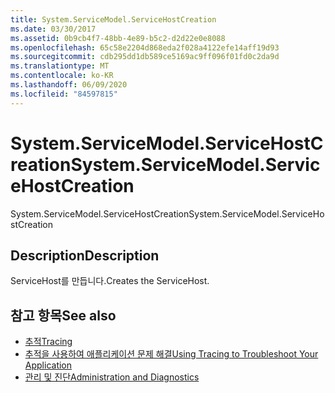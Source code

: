 ```yaml
---
title: System.ServiceModel.ServiceHostCreation
ms.date: 03/30/2017
ms.assetid: 0b9cb4f7-48bb-4e89-b5c2-d2d22e0e8088
ms.openlocfilehash: 65c58e2204d868eda2f028a4122efe14aff19d93
ms.sourcegitcommit: cdb295dd1db589ce5169ac9ff096f01fd0c2da9d
ms.translationtype: MT
ms.contentlocale: ko-KR
ms.lasthandoff: 06/09/2020
ms.locfileid: "84597815"
---
```

# <a name="systemservicemodelservicehostcreation"></a><span data-ttu-id="4e4d7-102">System.ServiceModel.ServiceHostCreation</span><span class="sxs-lookup"><span data-stu-id="4e4d7-102">System.ServiceModel.ServiceHostCreation</span></span>
<span data-ttu-id="4e4d7-103">System.ServiceModel.ServiceHostCreation</span><span class="sxs-lookup"><span data-stu-id="4e4d7-103">System.ServiceModel.ServiceHostCreation</span></span>  
  
## <a name="description"></a><span data-ttu-id="4e4d7-104">Description</span><span class="sxs-lookup"><span data-stu-id="4e4d7-104">Description</span></span>  
 <span data-ttu-id="4e4d7-105">ServiceHost를 만듭니다.</span><span class="sxs-lookup"><span data-stu-id="4e4d7-105">Creates the ServiceHost.</span></span>  
  
## <a name="see-also"></a><span data-ttu-id="4e4d7-106">참고 항목</span><span class="sxs-lookup"><span data-stu-id="4e4d7-106">See also</span></span>

- [<span data-ttu-id="4e4d7-107">추적</span><span class="sxs-lookup"><span data-stu-id="4e4d7-107">Tracing</span></span>](index.md)
- [<span data-ttu-id="4e4d7-108">추적을 사용하여 애플리케이션 문제 해결</span><span class="sxs-lookup"><span data-stu-id="4e4d7-108">Using Tracing to Troubleshoot Your Application</span></span>](using-tracing-to-troubleshoot-your-application.md)
- [<span data-ttu-id="4e4d7-109">관리 및 진단</span><span class="sxs-lookup"><span data-stu-id="4e4d7-109">Administration and Diagnostics</span></span>](../index.md)
